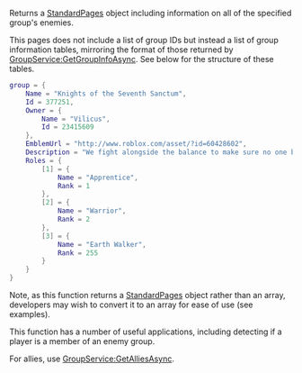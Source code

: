 Returns a [StandardPages](https://developer.roblox.com/en-us/api-reference/class/StandardPages) object including information on all of the specified group's enemies.

This pages does not include a list of group IDs but instead a list of group information tables, mirroring the format of those returned by [GroupService:GetGroupInfoAsync](https://developer.roblox.com/en-us/api-reference/function/GroupService/GetGroupInfoAsync). See below for the structure of these tables.

```Lua
group = {
    Name = "Knights of the Seventh Sanctum",
    Id = 377251,
    Owner = {
        Name = "Vilicus",
        Id = 23415609
    },
    EmblemUrl = "http://www.roblox.com/asset/?id=60428602",
    Description = "We fight alongside the balance to make sure no one becomes to powerful",
    Roles = {
        [1] = {
            Name = "Apprentice",
            Rank = 1
        },
        [2] = {
            Name = "Warrior",
            Rank = 2
        },
        [3] = {
            Name = "Earth Walker",
            Rank = 255
        }
    }
}
``` 

Note, as this function returns a [StandardPages](https://developer.roblox.com/en-us/api-reference/class/StandardPages) object rather than an array, developers may wish to convert it to an array for ease of use (see examples).

This function has a number of useful applications, including detecting if a player is a member of an enemy group.

For allies, use [GroupService:GetAlliesAsync](https://developer.roblox.com/en-us/api-reference/function/GroupService/GetAlliesAsync).